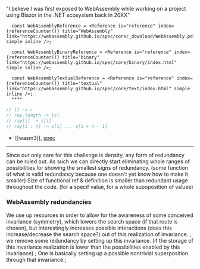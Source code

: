 "I believe I was first exposed to WebAssembly while working on a project using Blazor in the .NET ecosystem back in 20XX"

```tsx
  const WebAssemblyReference = <Reference is="reference" index={referenceCounter()} title="WebAssembly" link="https://webassembly.github.io/spec/core/_download/WebAssembly.pdf" simple inline />;  
  
  const WebAssemblyBinaryReference = <Reference is="reference" index={referenceCounter()} title="binary" link="https://webassembly.github.io/spec/core/binary/index.html" simple inline />;  
  
  const WebAssemblyTextualReference = <Reference is="reference" index={referenceCounter()} title="textual" link="https://webassembly.github.io/spec/core/text/index.html" simple inline />;  
  ****
```

```typescript
// [] -> 𝜖  
// ray.length -> |s|  
// ray[i] -> s[i]  
// ray[i : n] -> s[i] ... s[i + n - 1]
```

- [[wasm3]], [spec](https://github.com/WebAssembly/spec)

---

Since our only care for this challenge is density, any form of redundancy can be ruled out. As such we can directly start eliminating whole ranges of possibilities for showing the smallest signs of redundancy. (some function of what is valid redundancy because one doesn't yet know how to make it smaller) Size of functional ref & definition is smaller than redundant usage throughout the code. (for a specif value, for a whole supoposition of values)  

### WebAssembly redundancies

We use up resources in order to allow for the awareness of some conceived invariance (symmetry), which lowers the search space (if that route is chosen), but interestingly increases possible interactions (does this increase/decrease the search space?) out of this realization of invariance. ; we remove some redundancy by setting up this invariance. (if the storage of this invariance realization is lower than the possibilities enabled by this invariance) ; One is basically setting up a possible nontrivial superposition through that invariance.;
